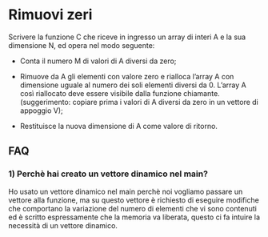 # Rimuovi zeri

Scrivere la funzione C che riceve in ingresso un array 
di interi A e la sua dimensione N, ed opera nel modo 
seguente: 
-  Conta il numero M di valori di A diversi da zero;

- Rimuove da A gli elementi con valore zero e rialloca
  l’array A con dimensione uguale al numero dei soli 
  elementi diversi da 0. L’array A così riallocato 
  deve essere visibile dalla funzione chiamante.
    (suggerimento: copiare prima i valori di A diversi 
    da zero in un vettore di appoggio V);

- Restituisce la nuova dimensione di A come valore di ritorno.



## FAQ

### 1) Perchè hai creato un vettore dinamico nel main?

Ho usato un vettore dinamico nel main perchè noi vogliamo
passare un vettore alla funzione, ma su questo vettore
è richiesto di eseguire modifiche che comportano
la variazione del numero di elementi che vi
sono contenuti ed è scritto espressamente che la memoria 
va liberata, questo ci fa intuire la necessità di un vettore 
dinamico.

